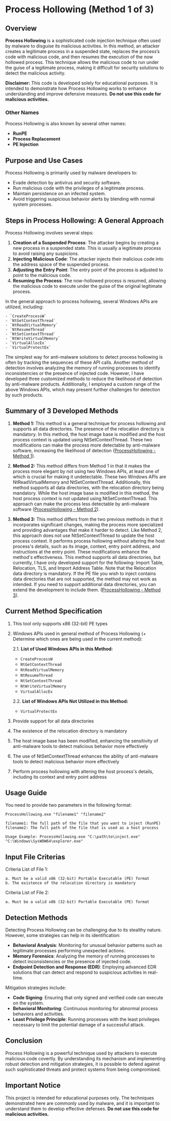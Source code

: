 
# Process Hollowing (Method 1 of 3)

## Overview

**Process Hollowing** is a sophisticated code injection technique often used by malware to disguise its malicious activities. In this method, an attacker creates a legitimate process in a suspended state, replaces the process’s code with malicious code, and then resumes the execution of the now hollowed process. This technique allows the malicious code to run under the guise of a legitimate process, making it difficult for security solutions to detect the malicious activity.

**Disclaimer:** This code is developed solely for educational purposes. It is intended to demonstrate how Process Hollowing works to enhance understanding and improve defensive measures. **Do not use this code for malicious activities.**

### Other Names

Process Hollowing is also known by several other names:
- **RunPE**
- **Process Replacement**
- **PE Injection**

## Purpose and Use Cases

Process Hollowing is primarily used by malware developers to:
- Evade detection by antivirus and security software.
- Run malicious code with the privileges of a legitimate process.
- Maintain persistence on an infected system.
- Avoid triggering suspicious behavior alerts by blending with normal system processes.

## Steps in Process Hollowing: A General Approach

Process Hollowing involves several steps:
1. **Creation of a Suspended Process**: The attacker begins by creating a new process in a suspended state. This is usually a legitimate process to avoid raising any suspicions.
2. **Injecting Malicious Code**: The attacker injects their malicious code into the address space of the suspended process.
3. **Adjusting the Entry Point**: The entry point of the process is adjusted to point to the malicious code.
4. **Resuming the Process**: The now-hollowed process is resumed, allowing the malicious code to execute under the guise of the original legitimate process.

In the general approach to process hollowing, several Windows APIs are utilized, including:

	- `CreateProcessW`
	- `NtGetContextThread`
	- `NtReadVirtualMemory`
	- `NtResumeThread`
	- `NtSetContextThread`
	- `NtWriteVirtualMemory`
	- `VirtualAllocEx`
	- `VirtualProtectEx`

The simplest way for anti-malware solutions to detect process hollowing is often by tracking the sequences of these API calls. Another method of detection involves analyzing the memory of running processes to identify inconsistencies or the presence of injected code. However, I have developed three customized methods to reduce the likelihood of detection by anti-malware products. Additionally, I employed a custom range of the above Windows APIs, which may present further challenges for detection by such products.

## Summary of 3 Developed Methods

1. **Method 1:** This method is a general technique for process hollowing and supports all data directories. The presence of the relocation directory is mandatory. In this method, the host image base is modified and the host process context is updated using NtSetContextThread. These two modifications can make the process more detectable by anti-malware software, increasing the likelihood of detection ([ProcessHollowing - Method 1](https://github.com/mm-rezaei/ProcessHollowing1)).

2. **Method 2:** This method differs from Method 1 in that it makes the process more elegant by not using two Windows APIs, at least one of which is crucial for making it undetectable. These two Windows APIs are NtReadVirtualMemory and NtSetContextThread. Additionally, this method supports all data directories, with the relocation directory being mandatory. While the host image base is modified in this method, the host process context is not updated using NtSetContextThread. This approach can make the process less detectable by anti-malware software ([ProcessHollowing - Method 2](https://github.com/mm-rezaei/ProcessHollowing2)).

3. **Method 3:** This method differs from the two previous methods in that it incorporates significant changes, making the process more specialized and providing advantages that make it harder to detect. Like Method 2, this approach does not use NtSetContextThread to update the host process context. It performs process hollowing without altering the host process's details, such as its image, context, entry point address, and instructions at the entry point. These modifications enhance the method's effectiveness. This method supports all data directories, but currently, I have only developed support for the following: Import Table, Relocation, TLS, and Import Address Table. Note that the Relocation data directory is mandatory. If the PE file you wish to inject contains data directories that are not supported, the method may not work as intended. If you need to support additional data directories, you can extend the development to include them. ([ProcessHollowing - Method 3](https://github.com/mm-rezaei/ProcessHollowing3)).

## Current Method Specification

1. This tool only supports x86 (32-bit) PE types
2. Windows APIs used in general method of Process Hollowing (+ Determine which ones are being used in the current method):

   2.1. **List of Used Windows APIs in this Method:**
   - `CreateProcessW`
   - `NtGetContextThread`
   - `NtReadVirtualMemory`
   - `NtResumeThread`
   - `NtSetContextThread`
   - `NtWriteVirtualMemory`
   - `VirtualAllocEx`

   2.2. **List of Windows APIs Not Utilized in this Method:**
   - `VirtualProtectEx`

3. Provide support for all data directories
4. The existence of the relocation directory is mandatory
5. The host image base has been modified, enhancing the sensitivity of anti-malware tools to detect malicious behavior more effectively
6. The use of NtSetContextThread enhances the ability of anti-malware tools to detect malicious behavior more effectively
7. Perform process hollowing with altering the host process's details, including its context and entry point address

## Usage Guide

		
You need to provide two parameters in the following format:

	ProcessHollowing.exe "filename1" "filename2"

	filename1: The full path of the file that you want to inject (RunPE)
	filename2: The full path of the file that is used as a host process

	Usage Example: ProcessHollowing.exe "C:\path\to\inject.exe" "C:\Windows\SysWOW64\explorer.exe"

## Input File Criterias

Criteria List of File 1:

	a. Must be a valid x86 (32-bit) Portable Executable (PE) format
	b. The existence of the relocation directory is mandatory

Criteria List of File 2:

	a. Must be a valid x86 (32-bit) Portable Executable (PE) format

## Detection Methods

Detecting Process Hollowing can be challenging due to its stealthy nature. However, some strategies can help in its identification:
- **Behavioral Analysis**: Monitoring for unusual behavior patterns such as legitimate processes performing unexpected actions.
- **Memory Forensics**: Analyzing the memory of running processes to detect inconsistencies or the presence of injected code.
- **Endpoint Detection and Response (EDR)**: Employing advanced EDR solutions that can detect and respond to suspicious activities in real-time.

Mitigation strategies include:
- **Code Signing**: Ensuring that only signed and verified code can execute on the system.
- **Behavioral Monitoring**: Continuous monitoring for abnormal process behaviors and activities.
- **Least Privilege Principle**: Running processes with the least privileges necessary to limit the potential damage of a successful attack.

## Conclusion

Process Hollowing is a powerful technique used by attackers to execute malicious code covertly. By understanding its mechanism and implementing robust detection and mitigation strategies, it is possible to defend against such sophisticated threats and protect systems from being compromised.

## Important Notice

This project is intended for educational purposes only. The techniques demonstrated here are commonly used by malware, and it is important to understand them to develop effective defenses. **Do not use this code for malicious activities.**
